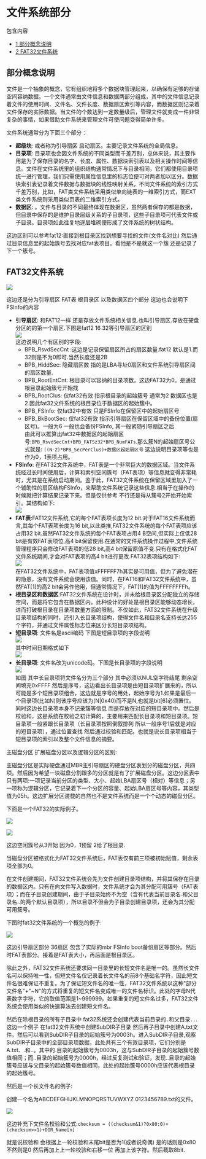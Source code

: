 # 文件系统部分

包含内容
-  [1 部分概念说明](#c1)
-  [2 FAT32文件系统](#c2)


<div id=c1><h2>部分概念说明</h2></div>


文件是一个抽象的概念，它有组织地将多个数据块管理起来，以确保有足够的存储空间容纳数据。一个文件通常由文件信息和数据两部分组成，其中的文件信息记录着文件的使用时间、文件名、文件长度、数据扇区索引等内容，而数据区则记录着文件保存的实际数据。当文件的个数达到一定数量级后，管理文件就变成一件非常复杂的事情，如果借助文件系统来管理文件可使问题变得简单许多。


文件系统通常分为下面三个部分：

- **超级块**: 或者称为引导扇区  启动扇区。主要记录文件系统的全局信息。
- **目录项**: 目录项也会因文件系统的不同类型而千差万别，总体来说，其主要作用是为了保存目录的名字、长度、属性、数据块索引表以及相关操作时间等信息。文件在文件系统里的组织结构通常情况下与目录相同，它们都使用目录项统一进行管理，我们只需使用属性信息里的标志位便可对两者加以区分。数据块索引表记录着文件数据与数据块的线性映射关系，不同文件系统的索引方式千差万别，比如，FAT类文件系统采用类似单向链表的一维索引方式，而EXT类文件系统则采用类似页表的二维索引方式。
- **数据区**: 。文件与目录的不同最终体现在数据区，虽然两者保存的都是数据，但目录中保存的是维护目录层级关系的子目录项，这些子目录项可代表文件或子目录。目录项如此往复地逐层堆砌便形成了文件系统的树状结构。

这边区别可以参考fat12:直接到根目录区找到想要寻找的文件(文件名对比) 然后通过目录信息里的起始簇号去找对应fat表项目。看他是不是就这一个簇 还是记录了下一个簇号。


<div id=c2><h2>FAT32文件系统</h2></div>

<img src="./img/fat32.png">

这边还是分为引导扇区 FAT表 根目录区 以及数据区四个部分 这边也会说明下FSInfo的内容


- **引导扇区**: 和FAT12一样 还是存放文件系统相关信息.也叫引导扇区.存放在硬盘分区的的第一个扇区.下图是fat12 16 32等引导扇区的区别</br><img src="./img/fatdiff.png"></br>这边说明几个有区别的字段:
    - BPB_RsvdSecCnt :这边是记录保留扇区所占的扇区数量.fat12 默认是1.而32则是不为0即可.当然长度还是2B
    - BPB_HiddSec: 隐藏扇区数 指的是LBA寻址0扇区和文件系统引导扇区间的扇区数量.
    - BPB_RootEntCnt: 根目录可以容纳的目录项数。这边FAT32为0。是通过根目录起始簇号开始找
    - BPB_RootClus:  仅fat32有效 指示根目录的起始簇号  通常为2 数据区也是2 因此fat32文件系统的根目录位于数据区的起始簇中。
    - BPB_FSInfo: 仅fat32中有效 只是FSInfo在保留区中的起始扇区号
    - BPB_BkBootSec: 仅fat32有效 指示引导扇区在保留区域中的备份位置(扇区号)。一般为6 一般也会备份FSInfo, 其一般紧随引导扇区之后</br>由此可以推算出fat32中数据区的起始扇区号:`BPB_RsvdSecCnt+BPB_FATSz32*BPB_NumFATs`.那么簇N的起始扇区号公式就是: `((N-2)*BPB_SecPerClus)+数据区起始扇区号` 这边说明目录项等也是作为0，1表项占用。
- **FSInfo**: 在FAT32文件系统中，FAT表是一个非常巨大的数据区域。当文件系统经过长时间使用后，计算和索引空闲簇号（FAT表项）等信息就变得非常耗时，尤其是在系统启动期间。鉴于此，FAT32文件系统在保留区域里加入了一个辅助性的扇区结构FSInfo，来帮助文件系统记录这些信息.相当于在操作的时候就把计算结果记录下来。但是仅供参考 不行还是得从簇号2开始开始索引。其结构如下:</br><img src="./img/FSInfo.png">
- **FAT表**:FAT12文件系统,它的每个FAT表项长度为12 bit.对于FAT16文件系统而言,其每个FAT表项长度为16 bit,以此类推,FAT32文件系统的每个FAT表项应该占用32 bit.虽然FAT32文件系统的每个FAT表项占用4 B空间,但实际上仅低28 bit是有效FAT表项位,高4 bit保留使用.在通常的文件系统操作过程中,文件系统管理程序只会修改FAT表项的低28 bit,高4 bit保留原值不变.只有在格式化FAT文件系统期间,才会对FAT表项的高4 bit进行更改.FAT32表项结构如下:</br><img src="./img/FAT32Entry.png"></br>在FAT32文件系统中，FAT表项值xFFFFFF7h其实是可用值，但为了避免潜在的隐患，没有文件系统会使用该值。同时，在FAT16和FAT32文件系统中，虽然FAT[1]的高2 bit会另作他用，但通常情况下，FAT[1]的值为FFFFFFFFh。
- **根目录区和数据区**:FAT32文件系统在设计时，并未给根目录区分配独立的存储空间，而是将它包含在数据区内。此种设计的好处是根目录区能够动态增长，进而打破根目录在目录项数量方面的限制。不仅如此，FAT32文件系统在升级目录项结构的同时，还引入长目录项结构，使得文件名和目录名支持长达255个字符，并通过文件属性标志位来区分长短目录项结构。
- **短目录项**: 文件名是ascii编码  下图是短目录项的字段说明</br><img src="./img/short_dirc_entry.png"></br>其中时间日期格式如下</br><img src="./img/fat32time.png"></br>
- **长目录项**: 文件名改为unicode码。下图是长目录项的字段说明</br><img src="./img/long_direc_entry.png"></br>如图 其中长目录项将文件名分为三个部分 其中必须以NUL空字符结尾 剩余空间填充0xFFFF.然后是序号，这边看出长目录项是由短目录项扩展来的，所以可能是多个短目录项组合，这边就是序号的用处，起始序号为1.如果是最后一个目录项(比如N)则该序号应该为(N|0x40)而不是N,也就是bit[6]必须置位。同时这边长目录项本身不记录簇等信息 而是存放在对应的短目录项中。然后是校验和，这是系统在校验之初计算的，主要用来匹配长目录项和短目录项。短目录项一般紧跟长目录项（长目录项按照倒叙排列 所以一般序号1后就是对应的短目录项），通过位置查找 然后通过校验和匹配。也就是说长目录项相当于短目录项的索引以及整个文件信息的摘要。


主磁盘分区 扩展磁盘分区以及逻辑分区的区别:

主磁盘分区是实际硬盘通过MBR主引导扇区的硬盘分区表划分的磁盘分区，共四项。然后因为希望一块磁盘分割跟多的分区就是有了扩展磁盘分区。这边分区表中只有两项:一项记录当前分区的类型、大小、起始LBA扇区号（相对）等信息；另一项称为逻辑分区，它记录着下一个分区的容量、起始LBA扇区号等内容，其类型值为05h。这边扩展分区装载的自然也不是文件系统而是一个个动态的磁盘分区。


下面是一个FAT32的实际例子。

<img src="./img/fat32_ex.png"/></br>

<img src="./img/fsinfo_ex.png"/></br>


这边空闲簇号从3开始 因为0，1预留 2给了根目录.

当磁盘分区被格式化为FAT32文件系统后，FAT表仅有前三项被初始赋值，剩余表项全部为0。




在文件创建期间，FAT32文件系统会先为文件创建目录项结构，并将其保存在目录的数据区内。只有在向文件写入数据时，文件系统才会为其分配可用簇号（FAT表项）；而在子目录创建期间，由于子目录始终不为空（含有代表当前目录名.和父目录名..的两个默认目录项），所以目录不但会为子目录创建目录项，还会为其分配可用簇号。

下图时fat32文件系统的一个概览的例子:

<img src="./img/fat32inall.png"></br>

这边引导扇区部分 36扇区 包含了实际的mbr FSInfo  boot备份扇区等部分。然后时FAT表部分。接着是FAT表大小，再后面是根目录区。

除此之外，FAT32文件系统还要求同一目录里的长短文件名是唯一的。虽然长文件名可以保持唯一性，但短文件名仅记录着长文件名的前8个基础名字符，因此短文件名很难保证不重复。为了保证短文件名的唯一性，FAT32文件系统以这种"部分文件名"+"~N"的方式将重复的短文件名变成唯一的文件名标识。此处的字母N代表数字字符，它的取值范围是1~999999。如果重复的短文件名过多，FAT32文件系统会使用类似的快速算法去创建短文件名。

然后在除根目录的所有子目录中 fat32系统还会创建代表当前目录的`.`和父目录`..`.这边一个例子 在fat32文件系统中创建SubDIR子目录 然后再子目录中创建A.txt文件。然后可以看到SubDIR子目录的起始簇号为0003h。进入SubDIR子目录,观察SubDIR子目录中的全部目录项数据，此处共有三个有效目录项，它们分别是A.txt、.和..。其中的.目录的起始簇号为0003h，这与SubDIR子目录的起始簇号数值相同；而..目录的起始簇号为0000h，经过反复测试和验证，发现..目录的起始簇号应该与父目录的起始簇号数值相同，此处的起始簇号0000h应该代表根目录的起始簇号。

然后是一个长文件名的例子:

创建一个名为ABCDEFGHIJKLMNOPQRSTUVWXYZ 0123456789.txt的文件。

<img src="./img/lfile_name_ex.png"></br>

这边补充下文件名校验和公式:`checksum = ((checksum&1)?0x80:0)+(checksum>>1)+DIR_Name[n]`

就是说校验和 会根据上一轮校验和末尾bit是否为1(或者说奇偶) 是的话则是0x80 不然则是0 然后再加上上一轮校验和右移一位 再加上该字符。然后截取8bit.

